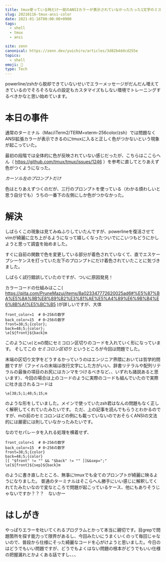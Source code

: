 ```yaml
---
title: tmux使っている時だけ一部のANSIカラーが表示されていなかったたった1文字のミス
slug: 20210116-tmux-ansi-color
date: 2021-01-16T00:00:00+0900
tags:
  - shell
  - tmux
  - ansi

site: zenn
canonical: https://zenn.dev/yuichiro/articles/3d82b4ddcd255e 
topics: 
  - shell
emoji: 🔧
type: Tech
---
```


powerline/zshから脱却できていないせいでエラーメッセージがだんだん増えてきているのでそろそろなんの設定もカスタマイズもしない環境でトレーニングするべきかなと思い始めています。

# 本日の事件

通常のターミナル（Mac/iTerm2/TERM=xterm-256color/zsh）では問題なくANSI拡張カラーが表示できるのにtmuxに入ると正しく色がつかないという現象が起こっていた。

最初の段階では全体的に色が反映されていない感じだったが、こちらはここらへん（ https://github.com/tmux/tmux/issues/1246 ）を参考に直してとりあえず色がつくようになった。

*カーソル左のプロンプトだけ*

色はとりあえずつくのだが、三行のプロンプトを使っている（わかる煩わしいと思う自分でも）うちの一番下の左側にしか色がつかなかった。

# 解決

しばらくこの現象は見てみぬふりしていたんですが、powerlineを復活させてvimが綺麗に立ち上がるようになって嬉しくなったついでにこいつもどうにかしようと思って調査を始めました。

すぐに自前の関数で色を変更している部分が着色されていなくて、直でエスケープシーケンスを打っていた左下のプロンプトにだけ着色されていたことに気づきました。

しばらく試行錯誤していたのですが、ついに原因発見！

カラーコードの仕組みはここ( https://qiita.com/PruneMazui/items/8a023347772620025ad6#%E5%87%BA%E5%8A%9B%E8%89%B2%E3%81%AE%E5%A4%89%E6%9B%B4%E6%8B%A1%E5%BC%B5 )が詳しいですが、大体
```
front_color=1  # 0~256の数字
back_color=15  # 0~256の数字
front=38;5;{color};
back=48;5;{color};
\e[${front}${back}m
```

このように`\e[`と`m`の間にセミコロン区切りのコードを入れていく形になっています。
そしてこの *セミコロン区切り* というところが今回は問題でした。

末端の区切り文字をどうするかっていうのはエンジニア界隈においては哲学的問題ですが（ファイルの末端は改行文字にした方がいい、辞書リテラルや配列リテラルの最後の項目のお尻にはカンマをつけるべきなど、、いずれも諸説あると思います）、今回の場合は上のコードのように実際のコードも組んでいたので実際に吐き出されるコードは

```
\e[38;5;1;48;5;15;m
```

のような形をしていました。メインで使っていたzsh君はなんの問題もなく正しく解釈してくれていたみたいです。
ただ、上の記事を読んでもらうとわかるのですが、mの前のセミコロンはどの例にも載っていないのでおそらくANSIの文法的には厳密には則していなかったみたいです。

なのでセパレータを入れる処理を横着せず、

```
front_color=1  # 0~256の数字
back_color=15  # 0~256の数字
front=38;5;{color}
back=48;5;{color}
[[ "$front" != "" && "$back" != "" ]]&&sep=";"
\e[${front}${sep}${back}m
```

のように書き直したところ、無事にtmuxでも全てのプロンプトが綺麗に映るようになりました。
普通のターミナルはそこらへん勝手にいい感じに解釈してくれてたみたいなので変なところで問題が起こっているケース、他にもありそうじゃないですか？？？　ないかー

# はしがき

やっぱりエラーを吐いてくれるプログラムとかって本当に親切です。目grepで問題箇所を探す能力って限界があるし、今回みたいにうまくいくのって毎回じゃないので、普段から仕様にそった綺麗なコードを心がけようと思いました。今日のはどうでもいい問題ですが、どうでもよくはない問題の根本がどうでもいい仕様の把握漏れとかよくある話ですし、、、
